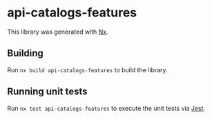 # api-catalogs-features

This library was generated with [Nx](https://nx.dev).

## Building

Run `nx build api-catalogs-features` to build the library.

## Running unit tests

Run `nx test api-catalogs-features` to execute the unit tests via [Jest](https://jestjs.io).
